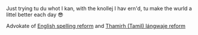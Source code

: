 Just trying tu du whot I kan, with the knollej I hav ern'd, tu make the wurld a littel better each day 😎

Advokate of [English spelling reform](https://github.com/jaigak/Klear-English) and [Thamirh (Tamil) lángwaje reform](https://github.com/jaigak/NavIna-Thamirh)
